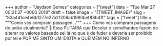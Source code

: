 
+++
author = "Jaydson Gomes"
categories = ["tweet"]
date = "Tue Mar 27 00:21:37 +0000 2018"
draft = false
image = "{TWEET_IMAGE}"
slug = "83a441ce4e6b1277e27a21206ab1080bef88b41f"
tags = ["tweet"]
title = """Como vcs compram passagen..."""
+++
Como vcs compram passagens de avião atualmente? 🤔
Essa PUTARIA que Decolar e semelhantes fazem de alterar os valores baseado sei lá no que é de fuder e deveria ser proibido por lei e PQP ME SINTO UM IDIOTA e QUEIMEM NO INFERNO
